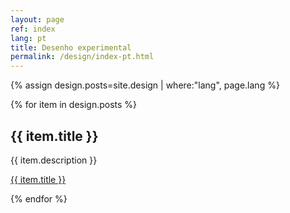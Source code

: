 ```yaml
---
layout: page
ref: index
lang: pt
title: Desenho experimental
permalink: /design/index-pt.html
---
```


{% assign design.posts=site.design | where:"lang", page.lang %}

{% for item in design.posts %}
  <h2>{{ item.title }}</h2>
  <p>{{ item.description }}</p>
  <p><a href="{{ item.url }}">{{ item.title }}</a></p>
{% endfor %}
